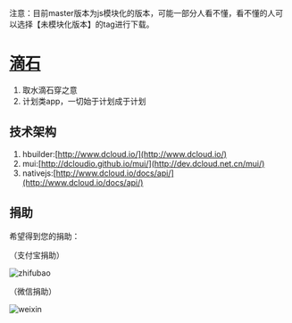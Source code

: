 注意：目前master版本为js模块化的版本，可能一部分人看不懂，看不懂的人可以选择【未模块化版本】的tag进行下载。

[滴石](http://uikoo9.com/project/dishi)
==========================================
1. 取水滴石穿之意
2. 计划类app，一切始于计划成于计划

技术架构
---
1. hbuilder:[http://www.dcloud.io/](http://www.dcloud.io/)
2. mui:[http://dcloudio.github.io/mui/](http://dev.dcloud.net.cn/mui/)
3. nativejs:[http://www.dcloud.io/docs/api/](http://www.dcloud.io/docs/api/)

捐助
---
希望得到您的捐助：

（支付宝捐助）

![zhifubao](http://uikoo9.qiniudn.com/@/img/donate/zhifu2.png)

（微信捐助）

![weixin](http://uikoo9.qiniudn.com/@/img/donate/zhifu1.png)